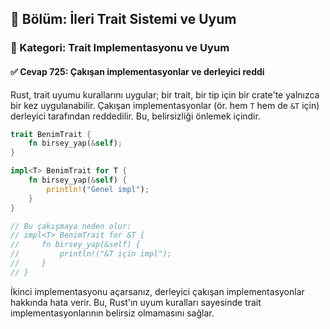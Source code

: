 ## 📘 Bölüm: İleri Trait Sistemi ve Uyum  
### 🔹 Kategori: Trait Implementasyonu ve Uyum  
#### ✅ Cevap 725: Çakışan implementasyonlar ve derleyici reddi

Rust, trait uyumu kurallarını uygular; bir trait, bir tip için bir crate'te yalnızca bir kez uygulanabilir. Çakışan implementasyonlar (ör. hem `T` hem de `&T` için) derleyici tarafından reddedilir. Bu, belirsizliği önlemek içindir.

```rust
trait BenimTrait {
    fn birsey_yap(&self);
}

impl<T> BenimTrait for T {
    fn birsey_yap(&self) {
        println!("Genel impl");
    }
}

// Bu çakışmaya neden olur:
// impl<T> BenimTrait for &T {
//     fn birsey_yap(&self) {
//         println!("&T için impl");
//     }
// }
```

İkinci implementasyonu açarsanız, derleyici çakışan implementasyonlar hakkında hata verir. Bu, Rust'ın uyum kuralları sayesinde trait implementasyonlarının belirsiz olmamasını sağlar.

